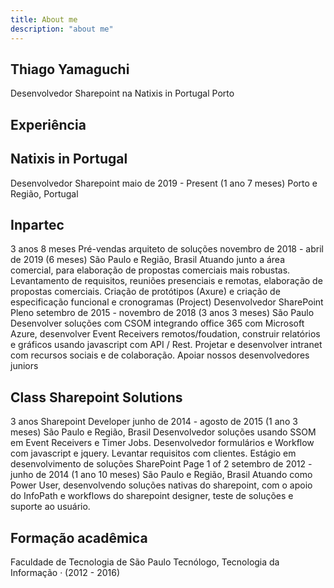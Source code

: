 ```yaml
---
title: About me
description: "about me"
---
```



## Thiago Yamaguchi

Desenvolvedor Sharepoint na Natixis in Portugal
Porto


## Experiência
## Natixis in Portugal
Desenvolvedor Sharepoint
maio de 2019 - Present (1 ano 7 meses)
Porto e Região, Portugal
## Inpartec
3 anos 8 meses
Pré-vendas arquiteto de soluções
novembro de 2018 - abril de 2019 (6 meses)
São Paulo e Região, Brasil
Atuando junto a área comercial, para elaboração de propostas comerciais
mais robustas.
Levantamento de requisitos, reuniões presenciais e remotas, elaboração de
propostas comerciais.
Criação de protótipos (Axure) e criação de especificação funcional e
cronogramas (Project)
Desenvolvedor SharePoint Pleno
setembro de 2015 - novembro de 2018 (3 anos 3 meses)
São Paulo
Desenvolver soluções com CSOM integrando office 365 com Microsoft
Azure, desenvolver Event Receivers remotos/foudation, construir relatórios e
gráficos usando javascript com API / Rest. Projetar e desenvolver intranet com
recursos sociais e de colaboração. Apoiar nossos desenvolvedores juniors
## Class Sharepoint Solutions
3 anos
Sharepoint Developer
junho de 2014 - agosto de 2015 (1 ano 3 meses)
São Paulo e Região, Brasil
Desenvolvedor soluções usando SSOM em Event Receivers e Timer Jobs.
Desenvolvedor formulários e Workflow com javascript e jquery. Levantar
requisitos com clientes.
Estágio em desenvolvimento de soluções SharePoint
Page 1 of 2
setembro de 2012 - junho de 2014 (1 ano 10 meses)
São Paulo e Região, Brasil
Atuando como Power User, desenvolvendo soluções nativas do sharepoint,
com o apoio do InfoPath e workflows do sharepoint designer, teste de
soluções e suporte ao usuário.

## Formação acadêmica
Faculdade de Tecnologia de São Paulo
Tecnólogo, Tecnologia da Informação · (2012 - 2016)
